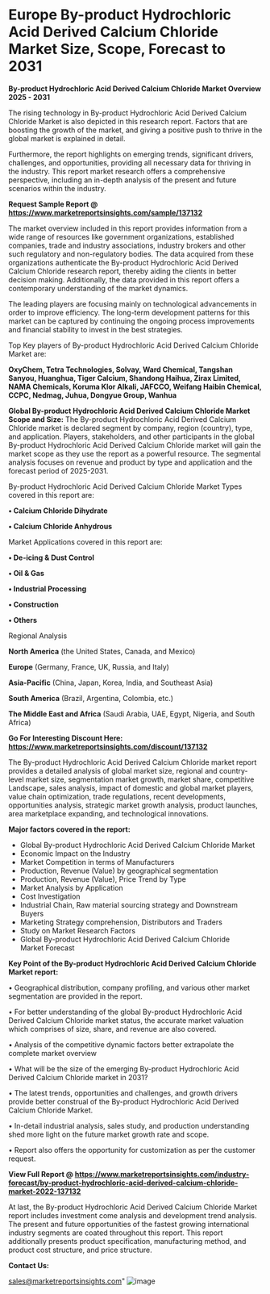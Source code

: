# Europe By-product Hydrochloric Acid Derived Calcium Chloride Market Size, Scope, Forecast to 2031

<Strong> By-product Hydrochloric Acid Derived Calcium Chloride Market Overview 2025 - 2031</strong>

The rising technology in By-product Hydrochloric Acid Derived Calcium Chloride Market is also depicted in this research report. Factors that are boosting the growth of the market, and giving a positive push to thrive in the global market is explained in detail.

Furthermore, the report highlights on emerging trends, significant drivers, challenges, and opportunities, providing all necessary data for thriving in the industry. This report market research offers a comprehensive perspective, including an in-depth analysis of the present and future scenarios within the industry.

<strong>Request Sample Report @ <a href=https://www.marketreportsinsights.com/sample/137132>https://www.marketreportsinsights.com/sample/137132</a></strong>

The market overview included in this report provides information from a wide range of resources like government organizations, established companies, trade and industry associations, industry brokers and other such regulatory and non-regulatory bodies. The data acquired from these organizations authenticate the By-product Hydrochloric Acid Derived Calcium Chloride research report, thereby aiding the clients in better decision making. Additionally, the data provided in this report offers a contemporary understanding of the market dynamics.

The leading players are focusing mainly on technological advancements in order to improve efficiency. The long-term development patterns for this market can be captured by continuing the ongoing process improvements and financial stability to invest in the best strategies.

Top Key players of By-product Hydrochloric Acid Derived Calcium Chloride Market are:

<strong>OxyChem, Tetra Technologies, Solvay, Ward Chemical, Tangshan Sanyou, Huanghua, Tiger Calcium, Shandong Haihua, Zirax Limited, NAMA Chemicals, Koruma Klor Alkali, JAFCCO, Weifang Haibin Chemical, CCPC, Nedmag, Juhua, Dongyue Group, Wanhua</strong>

<strong><b>Global By-product Hydrochloric Acid Derived Calcium Chloride Market Scope and Size:</b></strong>
The By-product Hydrochloric Acid Derived Calcium Chloride market is declared segment by company, region (country), type, and application. Players, stakeholders, and other participants in the global By-product Hydrochloric Acid Derived Calcium Chloride market will gain the market scope as they use the report as a powerful resource. The segmental analysis focuses on revenue and product by type and application and the forecast period of 2025-2031.

By-product Hydrochloric Acid Derived Calcium Chloride Market Types covered in this report are:

<strong>• Calcium Chloride Dihydrate

• Calcium Chloride Anhydrous</strong>

Market Applications covered in this report are:

<strong>• De-icing & Dust Control

• Oil & Gas

• Industrial Processing

• Construction

• Others</strong> 

Regional Analysis

<strong>North America</strong> (the United States, Canada, and Mexico)

<strong>Europe</strong> (Germany, France, UK, Russia, and Italy)

<strong>Asia-Pacific</strong> (China, Japan, Korea, India, and Southeast Asia)

<strong>South America</strong> (Brazil, Argentina, Colombia, etc.)

<strong>The Middle East and Africa</strong> (Saudi Arabia, UAE, Egypt, Nigeria, and South Africa)

<strong>Go For Interesting Discount Here: <a href=https://www.marketreportsinsights.com/discount/137132>https://www.marketreportsinsights.com/discount/137132</a></strong>

The By-product Hydrochloric Acid Derived Calcium Chloride market report provides a detailed analysis of global market size, regional and country-level market size, segmentation market growth, market share, competitive Landscape, sales analysis, impact of domestic and global market players, value chain optimization, trade regulations, recent developments, opportunities analysis, strategic market growth analysis, product launches, area marketplace expanding, and technological innovations.

<strong><b>Major factors covered in the report:</b></strong>
<ul>
  <li>Global By-product Hydrochloric Acid Derived Calcium Chloride Market </li>
  <li>Economic Impact on the Industry</li>
  <li>Market Competition in terms of Manufacturers</li>
  <li>Production, Revenue (Value) by geographical segmentation</li>
  <li>Production, Revenue (Value), Price Trend by Type</li>
  <li>Market Analysis by Application</li>
  <li>Cost Investigation</li>
  <li>Industrial Chain, Raw material sourcing strategy and Downstream Buyers</li>
  <li>Marketing Strategy comprehension, Distributors and Traders</li>
  <li>Study on Market Research Factors</li>
  <li>Global By-product Hydrochloric Acid Derived Calcium Chloride Market Forecast</li>
</ul>

<strong><b>Key Point of the By-product Hydrochloric Acid Derived Calcium Chloride Market report:</b></strong>

• Geographical distribution, company profiling, and various other market segmentation are provided in the report.

• For better understanding of the global By-product Hydrochloric Acid Derived Calcium Chloride market status, the accurate market valuation which comprises of size, share, and revenue are also covered.

• Analysis of the competitive dynamic factors better extrapolate the complete market overview

• What will be the size of the emerging By-product Hydrochloric Acid Derived Calcium Chloride market in 2031?

• The latest trends, opportunities and challenges, and growth drivers provide better construal of the By-product Hydrochloric Acid Derived Calcium Chloride Market.

• In-detail industrial analysis, sales study, and production understanding shed more light on the future market growth rate and scope.

• Report also offers the opportunity for customization as per the customer request.

<strong><b>View Full Report @ <a href=https://www.marketreportsinsights.com/industry-forecast/by-product-hydrochloric-acid-derived-calcium-chloride-market-2022-137132>https://www.marketreportsinsights.com/industry-forecast/by-product-hydrochloric-acid-derived-calcium-chloride-market-2022-137132</a></b></strong>


At last, the By-product Hydrochloric Acid Derived Calcium Chloride Market report includes investment come analysis and development trend analysis. The present and future opportunities of the fastest growing international industry segments are coated throughout this report. This report additionally presents product specification, manufacturing method, and product cost structure, and price structure.

<strong>Contact Us:</strong>

sales@marketreportsinsights.com"
![image](https://github.com/user-attachments/assets/02a8d853-0328-4800-b14e-87a8ee62ecd4)
